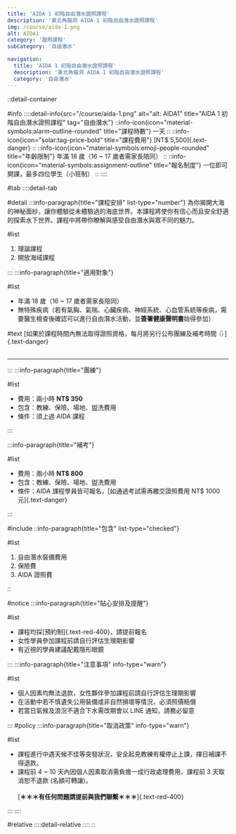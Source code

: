 ```yaml
---
title: 'AIDA 1 初階自由潛水證照課程'
description: '東北角龍洞 AIDA 1 初階自由潛水證照課程'
img: /course/aida-1.png
alt: AIDA1
category: '證照課程'
subCategory: '自由潛水'

navigation:
  title: 'AIDA 1 初階自由潛水證照課程'
  description: '東北角龍洞 AIDA 1 初階自由潛水證照課程'
  category: '自由潛水'
---
```


::detail-container

#info
::::detail-info{src="/course/aida-1.png" alt="alt: AIDA1" title="AIDA 1 初階自由潛水證照課程" tag="自由潛水"}
::info-icon{icon="material-symbols:alarm-outline-rounded" title="課程時數"}
一天
::
::info-icon{icon="solar:tag-price-bold" title="課程費用"}
[NT$ 5,500]{.text-danger}
::
::info-icon{icon="material-symbols:emoji-people-rounded" title="年齡限制"}
年滿 18 歲（16 ~ 17 歲者需家長陪同）
::
::info-icon{icon="material-symbols:assignment-outline" title="報名制度"}
一位即可開課，最多四位學生（小班制）
::
::::

#tab
::::detail-tab

#detail
:::info-paragraph{title="課程安排" list-type="number"}
為你揭開大海的神秘面紗，讓你體驗從未體驗過的海底世界。本課程將使你有信心而且安全舒適的探索水下世界。課程中將帶你瞭解與感受自由潛水與眾不同的魅力。

#list

1. 理論課程
2. 開放海域課程

:::
:::info-paragraph{title="適用對象"}

#list

- 年滿 18 歲（16 ~ 17 歲者需家長陪同）
- 無特殊疾病（若有氣胸、氣喘、心臟疾病、神經系統、心血管系統等疾病，需要醫生檢查後確認可以進行自由潛水活動，並**簽署健康聲明書**始得參加）

#text
[如果於課程時間內無法取得證照資格，每月將另行公布團練及補考時間 ⇩]{.text-danger}
<br /><br />

---

:::
:::info-paragraph{title="團練"}

#list

- 費用：兩小時 **NT$ 350**
- 包含：教練、保險、場地、盥洗費用
- 條件：須上過 AIDA 課程

:::

:::info-paragraph{title="補考"}

#list

- 費用：兩小時 **NT$ 800**
- 包含：教練、保險、場地、盥洗費用
- 條件：AIDA 課程學員皆可報名，[如通過考試需再繳交證照費用 NT$ 1000 元]{.text-danger}

:::

#include
::info-paragraph{title="包含" list-type="checked"}

#list

1. 自由潛水裝備費用
2. 保險費
3. AIDA 證照費

::

#notice
:::info-paragraph{title="貼心安排及提醒"}

#list

- 課程均採[預約制]{.text-red-400}，請提前報名
- 女性學員參加課程前請自行評估生理期影響
- 有近視的學員建議配戴隱形眼鏡

:::
:::info-paragraph{title="注意事項" info-type="warn"}

#list

- 個人因素均無法退款，女性夥伴參加課程前請自行評估生理期影響
- 在活動中若不慎遺失公用裝備或非自然損壞等情況，必須照價賠償
- 若當日氣候及浪況不適合下水需改期會以 LINE 通知，請務必留意

:::
#policy
:::info-paragraph{title="取消政策" info-type="warn"}

#list

- 課程進行中遇天候不佳等突發狀況，安全起見教練有權停止上課，擇日補課不得退款。
- 課程前 4 ~ 10 天內因個人因素取消需負擔一成行政處理費用，課程前 3 天取消恕不退款 (名額可轉讓)。
  <br /><br />
  [**＊＊＊有任何問題請提前與我們聯繫＊＊＊**]{.text-red-400}

:::
::::

#relative
::::detail-relative
::::
::
